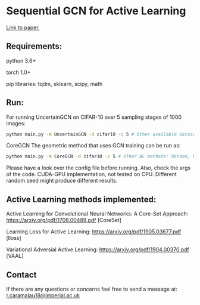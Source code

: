# Sequential GCN for Active Learning
[Link to paper.](https://arxiv.org/pdf/2006.10219.pdf)
## Requirements:
python 3.6+

torch 1.0+

pip libraries: tqdm, sklearn, scipy, math

## Run:
For running UncertainGCN on CIFAR-10 over 5 sampling stages of 1000 images:
```bash 
python main.py -m UncertainGCN -d cifar10 -c 5 # Other available datasets cifar100, fashionmnist, svhn
```
CoreGCN The geometric method that uses GCN training can be run as:
```bash 
python main.py -m CoreGCN -d cifar10 -c 5 # Other AL methods: Random, VAAL, CoreSet, lloss
```
Please have a look over the config file before running. Also, check the args of the code.
CUDA-GPU implementation, not tested on CPU. Different random seed might produce different results.

## Active Learning methods implemented:
Active Learning for Convolutional Neural Networks: A Core-Set Approach: https://arxiv.org/pdf/1708.00489.pdf [CoreSet]

Learning Loss for Active Learning: https://arxiv.org/pdf/1905.03677.pdf [lloss]

Variational Adversial Active Learning: https://arxiv.org/pdf/1904.00370.pdf [VAAL]

## Contact
If there are any questions or concerns feel free to send a message at: r.caramalau18@imperial.ac.uk
